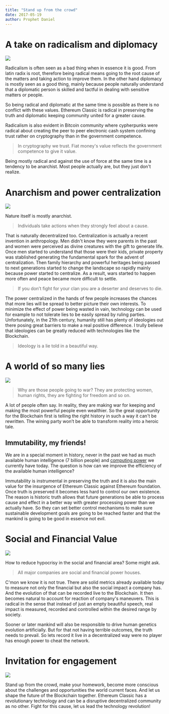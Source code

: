 ```yaml
---
title: "Stand up from the crowd"
date: 2017-05-19
author: Prophet Daniel
---
```


# A take on radicalism and diplomacy
![](http://i.imgur.com/JXXUxJt.png)

Radicalism is often seen as a bad thing when in essence it is good. From latin radix is root, therefore being radical means going to the root cause of the matters and taking action to improve them. In the other hand diplomacy is mostly seen as a good thing, mainly because people naturally understand that a diplomatic person is skilled and tactful in dealing with sensitive matters or people.

So being radical and diplomatic at the same time is possible as there is no conflict with these values.
Ethereum Classic is radical in preserving the truth and diplomatic keeping community united for a greater cause.

Radicalism is also evident in Bitcoin community where cypherpunks were radical about creating the peer to peer electronic cash system confining trust rather on cryptography than in the government competence.

> In cryptography we trust.
> Fiat money's value reflects the government competence to give it value.

Being mostly radical and against the use of force at the same time is a tendency to be anarchist. Most people actually are, but they just don't realize.

# Anarchism and power centralization
![](http://i.imgur.com/BfSRI0w.jpg)

Nature itself is mostly anarchist.

>Individuals take actions when they strongly feel about a cause.

That is naturally decentralized too. Centralization is actually a recent invention in anthropology. Men didn't know they were parents in the past and women were perceived as divine creatures with the gift to generate life. Once men started to understand that those were their kids, private property was stablished generating the fundamental spark for the advent of centralization.
Then family hierarchy and powerful heritages being passed to next generations started to change the landscape so rapidly mainly because power started to centralize. As a result, wars started to happen more often and peace became more difficult to settle.

>If you don’t fight for your clan you are a deserter and deserves to die.

The power centralized in the hands of few people increases the chances that more lies will be spread to better picture their own interests.
To minimize the effect of power being wasted in vain, technology can be used for example to not tolerate lies to be easily spread by ruling parties. Unfortunately, in the 21th century, humanity still has plenty of ideologies out there posing great barriers to make a real positive difference. I trully believe that ideologies can be greatly reduced with technologies like the Blockchain.

>Ideology is a lie told in a beautiful way.

# A world of so many lies
![](http://i.imgur.com/tUIZnoN.jpg?1)

>Why are those people going to war?
>They are protecting women, human rights, they are fighting for freedom and so on.

A lot of people often say. In reality, they are making war for keeping and making the most powerful people even wealthier.
So the great opportunity for the Blockchain first is telling the right history in such a way it can't be rewritten. The wining party won’t be able to transform reality into a heroic tale.

## Immutability, my friends!

We are in a special moment in history, never in the past we had as much available human intelligence (7 billion people) and [computing power](https://www.linkedin.com/pulse/value-moonshot-meg-whitman?trk=v-feed&lipi=urn%3Ali%3Apage%3Ad_flagship3_feed%3BnKt6GN0Wx6J6a%2FMgxQiq%2Bw%3D%3D) we currently have today. The question is how can we improve the efficiency of the available human intelligence?

Immutability is instrumental in preserving the truth and it is also the main value for the insurgence of Ethereum Classic against Ethereum foundation. Once truth is preserved it becomes less hard to control our own existence. The reason is historic truth allows that future generations be able to process cause and effect in a better way with greater processing power than we actually have. So they can set better control mechanisms to make sure sustainable development goals are going to be reached faster and that the mankind is going to be good in essence not evil.

# Social and Financial Value
![](http://i.imgur.com/EQokQ8z.png)

How to reduce hypocrisy in the social and financial area? Some might ask.

>All major companies are social and financial power houses.

C'mon we know it is not true. There are solid metrics already available today to measure not only the financial but also the social impact a company has. And the evolution of that can be recorded live to the Blockchain. It then becomes natural to account for reaction of company's maneuvers. This is radical in the sense that instead of just an empty beautiful speech, real impact is measured, recorded and controlled within the desired range by society.

Sooner or later mankind will also be responsible to drive human genetics evolution artificially. But for that not having terrible outcomes, the truth needs to prevail. So lets record it live in a decentralized way were no player has enough power to cheat the network.


# Invitation for engagement
![](http://i.imgur.com/yYh5PmL.jpg?1)

Stand up from the crowd, make your homework, become more conscious about the challenges and opportunities the world current faces. And let us shape the future of the Blockchain together. Ethereum Classic has a revolutionary technology and can be a disruptive decentralized community as no other. Fight for this cause, let us lead the technology revolution!